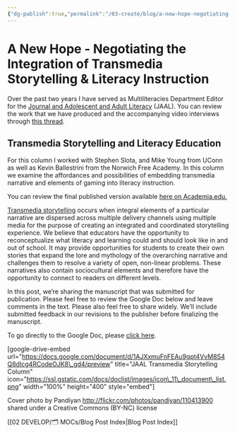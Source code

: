 ```yaml
---
{"dg-publish":true,"permalink":"/03-create/blog/a-new-hope-negotiating-the-integration-of-transmedia-storytelling-and-literacy-instruction/","title":"A New Hope: Negotiating the Integration of Transmedia Storytelling & Literacy Instruction","tags":["jaal","online-content-construction","blog-post"]}
---
```


# A New Hope - Negotiating the Integration of Transmedia Storytelling & Literacy Instruction

Over the past two years I have served as Multiliteracies Department Editor for the [Journal and Adolescent and Adult Literacy](http://www.reading.org/general/publications/journals/jaal.aspx) (JAAL). You can review the work that we have produced and the accompanying video interviews through [this thread](http://wiobyrne.com/tag/jaal/).

## Transmedia Storytelling and Literacy Education

For this column I worked with Stephen Slota, and Mike Young from UConn as well as Kevin Ballestrini from the Norwich Free Academy. In this column we examine the affordances and possibilities of embedding transmedia narrative and elements of gaming into literacy instruction.

You can review the final published version available [here on Academia.edu.](https://www.academia.edu/24804332/A_New_Hope_Negotiating_the_Integration_of_Transmedia_Storytelling_and_Literacy_Instruction)

[Transmedia storytelling](http://wiobyrne.com/transmedia-storytelling/) occurs when integral elements of a particular narrative are dispersed across multiple delivery channels using multiple media for the purpose of creating an integrated and coordinated storytelling experience. We believe that educators have the opportunity to reconceptualize what literacy and learning could and should look like in and out of school. It may provide opportunities for students to create their own stories that expand the lore and mythology of the overarching narrative and challenges them to resolve a variety of open, non-linear problems. These narratives also contain sociocultural elements and therefore have the opportunity to connect to readers on different levels. 

In this post, we’re sharing the manuscript that was submitted for publication. Please feel free to review the Google Doc below and leave comments in the text. Please also feel free to share widely. We’ll include submitted feedback in our revisions to the publisher before finalizing the manuscript.

To go directly to the Google Doc, please [click here](https://docs.google.com/document/d/1AJXxmuFnFEAu9gpt4VvM8S4Q8dIcg4RCodeOJK8_gd4/edit).

\[google-drive-embed url="https://docs.google.com/document/d/1AJXxmuFnFEAu9gpt4VvM8S4Q8dIcg4RCodeOJK8\_gd4/preview" title="JAAL Transmedia Storytelling Column" icon="https://ssl.gstatic.com/docs/doclist/images/icon\_11\_document\_list.png" width="100%" height="400" style="embed"\]

Cover photo by Pandiyan http://flickr.com/photos/pandiyan/110413900 shared under a Creative Commons (BY-NC) license

[[02 DEVELOP/🗂️ MOCs/Blog Post Index\|Blog Post Index]]
